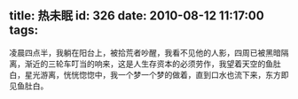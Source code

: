 title: 热未眠
id: 326
date: 2010-08-12 11:17:00
tags:
---

凌晨四点半，我躺在阳台上，被拾荒者吵醒，我看不见他的人影，四周已被黑暗隔离，渐近的三轮车叮当的响来，这是人生存资本的必须劳作，我望着天空的鱼肚白，星光游离，恍恍惚惚中，我一个梦一个梦的做着，直到口水也流下来，东方即见鱼肚白。